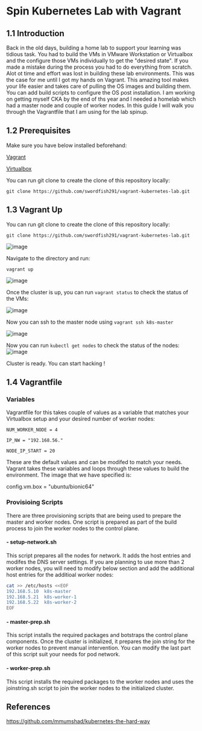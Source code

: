 # Spin Kubernetes Lab with Vagrant
## 1.1 Introduction

Back in the old days, building a home lab to support your learning was tidious task. You had to build the VMs in VMware Workstation or Virtualbox and the configure those VMs individually to get the "desired state". If you made a mistake during the process you had to do everything from scratch. Alot ot time and effort was lost in building these lab environments. This was the case for me until I got my hands on Vagrant. This amazing tool makes your life easier and takes care of pulling the OS images and building them. You can add build scripts to configure the OS post installation. I am working on getting myself CKA by the end of ths year and I needed a homelab which had a master node and couple of worker nodes. In this guide I will walk you through the Vagrantfile that I am using for the lab spinup. 

## 1.2 Prerequisites

Make sure you have below installed beforehand:

[Vagrant](https://www.vagrantup.com/downloads)

[Virtualbox](https://www.virtualbox.org/wiki/Downloads)

You can run git clone to create the clone of this repository locally:

```
git clone https://github.com/swordfish291/vagrant-kubernetes-lab.git
```

## 1.3 Vagrant Up
You can run git clone to create the clone of this repository locally:
```
git clone https://github.com/swordfish291/vagrant-kubernetes-lab.git
```

![image](https://user-images.githubusercontent.com/25719157/146688319-d5b6ef90-5163-4173-b1af-3ea241d36301.png)

Navigate to the directory and run:
```
vagrant up
```
![image](https://user-images.githubusercontent.com/25719157/146688405-f4cd1c6b-5a88-4a93-a2f2-2c488c76b059.png)

Once the cluster is up, you can run ```vagrant status``` to check the status of the VMs:

![image](https://user-images.githubusercontent.com/25719157/146688553-bdb28e87-7d4a-4694-a7c7-8708fe581a0b.png)

Now you can ssh to the master node using ```vagrant ssh k8s-master``` 

![image](https://user-images.githubusercontent.com/25719157/146688599-97af4aff-8b00-4d42-8645-0522c0cf5a24.png)

Now you can run ```kubectl get nodes``` to check the status of the nodes:
![image](https://user-images.githubusercontent.com/25719157/146688648-0711a943-aaa8-408a-846f-690ae3b66cef.png)

Cluster is ready. You can start hacking !
## 1.4 Vagrantfile

### Variables
Vagrantfile for this takes couple of values as a variable that matches your Virtualbox setup and your desired number of worker nodes:
```
NUM_WORKER_NODE = 4
```

```
IP_NW = "192.168.56."
```

```
NODE_IP_START = 20
```

These are the default values and can be modifed to match your needs. Vagrant takes these variables and loops through these values to build the environment. The image that we have specified is:

config.vm.box = "ubuntu/bionic64"

### Provisioing Scripts
There are three provisioning scripts that are being used to prepare the master and worker nodes. One script is prepared as part of the build process to join the worker nodes to the control plane. 

#### - setup-network.sh
This script prepares all the nodes for network. It adds the host entries and modifes the DNS server settings. If you are planning to use more than 2 worker nodes, you will need to modify below section and add the additional host entries for the additioal worker nodes:
``` bash
cat >> /etc/hosts <<EOF
192.168.5.10  k8s-master
192.168.5.21  k8s-worker-1
192.168.5.22  k8s-worker-2
EOF
```
#### - master-prep.sh
This script installs the required packages and botstraps the control plane components. Once the cluster is initialized, it prepares the join string for the worker nodes to prevent manual intervention. You can modify the last part of this script suit your needs for pod network.


#### - worker-prep.sh
This script installs the required packages to the worker nodes and uses the joinstring.sh script to join the worker nodes to the initialized cluster. 


## References

https://github.com/mmumshad/kubernetes-the-hard-way



